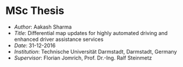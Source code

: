 # MSc Thesis
- *Author*: Aakash Sharma 
- *Title*: Differential map updates for highly automated driving and enhanced driver assistance services 
- *Date*: 31-12-2016 
- *Institution*: Technische Universität Darmstadt, Darmstadt, Germany 
- *Supervisor*: Florian Jomrich, Prof. Dr.-Ing. Ralf Steinmetz 
